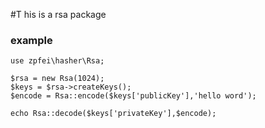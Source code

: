 #T his is a rsa package


### example
```
use zpfei\hasher\Rsa;

$rsa = new Rsa(1024);
$keys = $rsa->createKeys();
$encode = Rsa::encode($keys['publicKey'],'hello word');

echo Rsa::decode($keys['privateKey'],$encode);
```